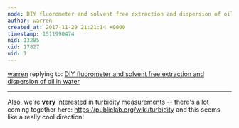 ```yaml
---
node: DIY fluorometer and solvent free extraction and dispersion of oil in water
author: warren
created_at: 2017-11-29 21:21:14 +0000
timestamp: 1511990474
nid: 13285
cid: 17827
uid: 1
---
```




[warren](../profile/warren) replying to: [DIY fluorometer and solvent free extraction and dispersion of oil in water](../notes/jakemartin/07-12-2016/diy-fluorometer-and-solvent-free-extraction-and-dispersion-of-oil-in-water)

----
Also, we're **very** interested in turbidity measurements -- there's a lot coming together here: https://publiclab.org/wiki/turbidity and this seems like a really cool direction!